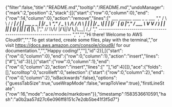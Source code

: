 {"filter":false,"title":"README.md","tooltip":"/README.md","undoManager":{"mark":2,"position":2,"stack":[[{"start":{"row":0,"column":0},"end":{"row":14,"column":0},"action":"remove","lines":["         ___        ______     ____ _                 _  ___  ","        / \\ \\      / / ___|   / ___| | ___  _   _  __| |/ _ \\ ","       / _ \\ \\ /\\ / /\\___ \\  | |   | |/ _ \\| | | |/ _` | (_) |","      / ___ \\ V  V /  ___) | | |___| | (_) | |_| | (_| |\\__, |","     /_/   \\_\\_/\\_/  |____/   \\____|_|\\___/ \\__,_|\\__,_|  /_/ "," ----------------------------------------------------------------- ","","","Hi there! Welcome to AWS Cloud9!","","To get started, create some files, play with the terminal,","or visit https://docs.aws.amazon.com/console/cloud9/ for our documentation.","","Happy coding!",""],"id":2}],[{"start":{"row":0,"column":0},"end":{"row":0,"column":1},"action":"insert","lines":["#"],"id":3}],[{"start":{"row":0,"column":1},"end":{"row":0,"column":2},"action":"insert","lines":[" "],"id":4}]]},"ace":{"folds":[],"scrolltop":0,"scrollleft":0,"selection":{"start":{"row":0,"column":2},"end":{"row":0,"column":2},"isBackwards":false},"options":{"guessTabSize":true,"useWrapMode":false,"wrapToView":true},"firstLineState":{"row":16,"mode":"ace/mode/markdown"}},"timestamp":1583536610591,"hash":"a0b2aa57d27c6e096ff8151c7e2db5be41f3f5d7"}
